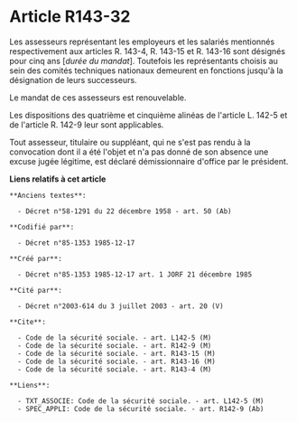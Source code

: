 # Article R143-32

Les assesseurs représentant les employeurs et les salariés mentionnés respectivement aux articles R. 143-4, R. 143-15 et R.
143-16 sont désignés pour cinq ans [*durée du mandat*]. Toutefois les représentants choisis au sein des comités techniques
nationaux demeurent en fonctions jusqu'à la désignation de leurs successeurs.

Le mandat de ces assesseurs est renouvelable. 

Les dispositions des quatrième et cinquième alinéas de l'article L. 142-5 et de l'article R. 142-9 leur sont applicables. 

Tout assesseur, titulaire ou suppléant, qui ne s'est pas rendu à la convocation dont il a été l'objet et n'a pas donné de son
absence une excuse jugée légitime, est déclaré démissionnaire d'office par le président.

**Liens relatifs à cet article**

	**Anciens textes**:

	  - Décret n°58-1291 du 22 décembre 1958 - art. 50 (Ab)

	**Codifié par**:

	  - Décret n°85-1353 1985-12-17

	**Créé par**:

	  - Décret n°85-1353 1985-12-17 art. 1 JORF 21 décembre 1985

	**Cité par**:

	  - Décret n°2003-614 du 3 juillet 2003 - art. 20 (V)

	**Cite**:

	  - Code de la sécurité sociale. - art. L142-5 (M)
	  - Code de la sécurité sociale. - art. R142-9 (M)
	  - Code de la sécurité sociale. - art. R143-15 (M)
	  - Code de la sécurité sociale. - art. R143-16 (M)
	  - Code de la sécurité sociale. - art. R143-4 (M)

	**Liens**:

	  - TXT_ASSOCIE: Code de la sécurité sociale. - art. L142-5 (M)
	  - SPEC_APPLI: Code de la sécurité sociale. - art. R142-9 (Ab)
